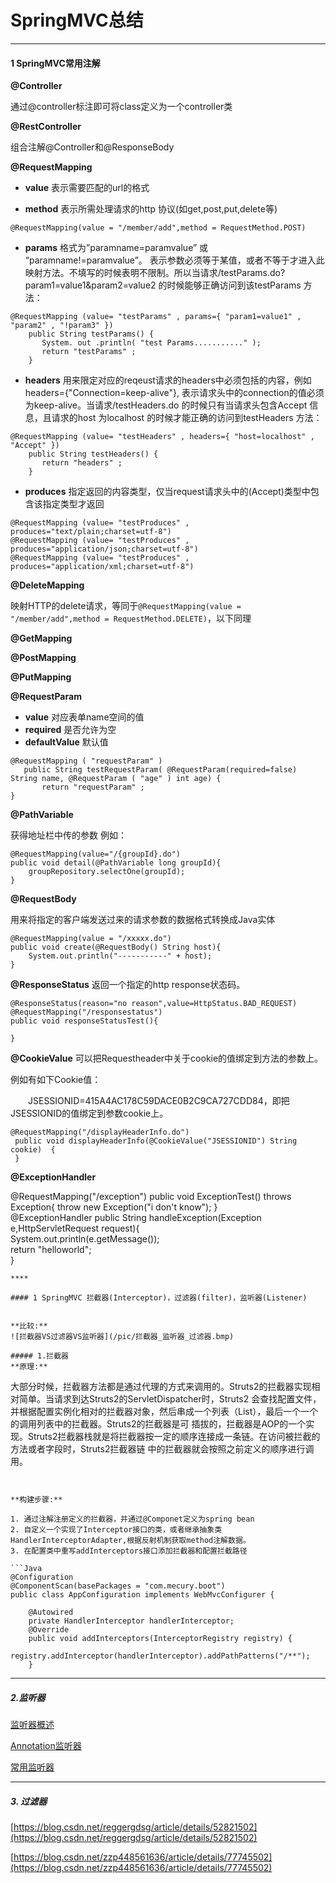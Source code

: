 # SpringMVC总结

***
#### 1 SpringMVC常用注解
**@Controller**

通过@controller标注即可将class定义为一个controller类

**@RestController**

组合注解@Controller和@ResponseBody

**@RequestMapping**

- **value** 	表示需要匹配的url的格式

- **method**    表示所需处理请求的http 协议(如get,post,put,delete等)


```
@RequestMapping(value = "/member/add",method = RequestMethod.POST)
```
- **params**	格式为”paramname=paramvalue” 或 “paramname!=paramvalue”。 表示参数必须等于某值，或者不等于才进入此映射方法。不填写的时候表明不限制。所以当请求/testParams.do?param1=value1&param2=value2 的时候能够正确访问到该testParams 方法：


```
@RequestMapping (value= "testParams" , params={ "param1=value1" , "param2" , "!param3" })
    public String testParams() {
       System. out .println( "test Params..........." );
       return "testParams" ;
    }
```


- **headers**	用来限定对应的reqeust请求的headers中必须包括的内容，例如headers={"Connection=keep-alive"}, 表示请求头中的connection的值必须为keep-alive。当请求/testHeaders.do 的时候只有当请求头包含Accept 信息，且请求的host 为localhost 的时候才能正确的访问到testHeaders 方法：

```
@RequestMapping (value= "testHeaders" , headers={ "host=localhost" , "Accept" })
    public String testHeaders() {
       return "headers" ;
    }
```

- **produces**
指定返回的内容类型，仅当request请求头中的(Accept)类型中包含该指定类型才返回
```
@RequestMapping (value= "testProduces" , produces="text/plain;charset=utf-8")
@RequestMapping (value= "testProduces" , produces="application/json;charset=utf-8")
@RequestMapping (value= "testProduces" , produces="application/xml;charset=utf-8")

```

**@DeleteMapping**

映射HTTP的delete请求，等同于`@RequestMapping(value = "/member/add",method = RequestMethod.DELETE)`，以下同理

**@GetMapping**

**@PostMapping**

**@PutMapping**


**@RequestParam**

- **value** 对应表单name空间的值
- **required**	是否允许为空
- **defaultValue**	默认值

```
@RequestMapping ( "requestParam" )
   public String testRequestParam( @RequestParam(required=false) String name, @RequestParam ( "age" ) int age) {
       return "requestParam" ;
}
```

**@PathVariable**

获得地址栏中传的参数 例如：

```
@RequestMapping(value="/{groupId}.do")
public void detail(@PathVariable long groupId){
    groupRepository.selectOne(groupId);
}
```

**@RequestBody**

用来将指定的客户端发送过来的请求参数的数据格式转换成Java实体


```
@RequestMapping(value = "/xxxxx.do")
public void create(@RequestBody() String host){
    System.out.println("-----------" + host);
}
```

**@ResponseStatus**
返回一个指定的http response状态码。


```
@ResponseStatus(reason="no reason",value=HttpStatus.BAD_REQUEST)
@RequestMapping("/responsestatus")
public void responseStatusTest(){

}
```

**@CookieValue**
可以把Requestheader中关于cookie的值绑定到方法的参数上。

例如有如下Cookie值：

　　JSESSIONID=415A4AC178C59DACE0B2C9CA727CDD84，即把JSESSIONID的值绑定到参数cookie上。


```
@RequestMapping("/displayHeaderInfo.do")  
 public void displayHeaderInfo(@CookieValue("JSESSIONID") String cookie)  {  
 }
```

**@ExceptionHandler**

@RequestMapping("/exception")
 public void ExceptionTest() throws Exception{
    throw new Exception("i don't know");
 }    
 @ExceptionHandler
 public String handleException(Exception e,HttpServletRequest request){  
    System.out.println(e.getMessage());  
    return "helloworld";  
 }
```
****

#### 1 SpringMVC 拦截器(Interceptor)，过滤器(filter)，监听器(Listener)


**比较:**
![拦截器VS过滤器VS监听器](/pic/拦截器_监听器_过滤器.bmp)

##### 1.拦截器
**原理:**
```
大部分时候，拦截器方法都是通过代理的方式来调用的。Struts2的拦截器实现相对简单。当请求到达Struts2的ServletDispatcher时，Struts2
会查找配置文件，并根据配置实例化相对的拦截器对象，然后串成一个列表（List），最后一个一个的调用列表中的拦截器。Struts2的拦截器是可
插拔的，拦截器是AOP的一个实现。Struts2拦截器栈就是将拦截器按一定的顺序连接成一条链。在访问被拦截的方法或者字段时，Struts2拦截器链
中的拦截器就会按照之前定义的顺序进行调用。
```


**构建步骤:**

1. 通过注解注册定义的拦截器，并通过@Componet定义为spring bean
2. 自定义一个实现了Interceptor接口的类，或者继承抽象类HandlerInterceptorAdapter,根据反射机制获取method注解数据。
3. 在配置类中重写addInterceptors接口添加拦截器和配置拦截路径

```Java
@Configuration
@ComponentScan(basePackages = "com.mecury.boot")
public class AppConfiguration implements WebMvcConfigurer {

    @Autowired
    private HandlerInterceptor handlerInterceptor;
    @Override
    public void addInterceptors(InterceptorRegistry registry) {
        registry.addInterceptor(handlerInterceptor).addPathPatterns("/**");
    }

```
***
##### 2.监听器
[监听器概述](https://blog.csdn.net/reggergdsg/article/details/52891311)

[Annotation监听器](https://blog.csdn.net/erbao_2014/article/details/68924231?locationNum=9&fps=1)

[常用监听器](http://chenjumin.iteye.com/blog/2249833)


***
##### 3. 过滤器


[https://blog.csdn.net/reggergdsg/article/details/52821502](https://blog.csdn.net/reggergdsg/article/details/52821502)


[https://blog.csdn.net/zzp448561636/article/details/77745502](https://blog.csdn.net/zzp448561636/article/details/77745502)
